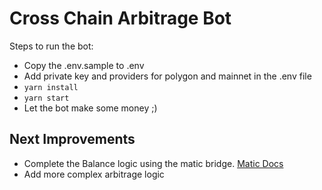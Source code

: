 Cross Chain Arbitrage Bot
=========================

Steps to run the bot:
* Copy the .env.sample to .env
* Add private key and providers for polygon and mainnet in the .env file
* `yarn install`
* `yarn start`
* Let the bot make some money ;)

Next Improvements
-----------------
* Complete the Balance logic using the matic bridge. [Matic Docs](https://docs.matic.network/docs/develop/ethereum-matic/getting-started/)
* Add more complex arbitrage logic
